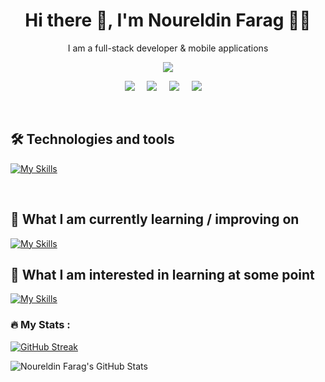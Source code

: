 <h1 align='center'> Hi there 👋, I'm Noureldin Farag 👨‍💻 </h1>

<p align='center'>
  I am a full-stack developer & mobile applications
</p>

<p align='center'>
  <a href="#"><img src="https://visitor-badge.glitch.me/badge?page_id=Noureldin2303.Noureldin2303??style=for-the-badge&logo=appveyor"></a>
</p>


<p align='center'>
  <a href="https://twitter.com/noureldin_farag"><img src="https://img.shields.io/badge/twitter-%231DA1F2.svg?&style=for-the-badge&logo=twitter&logoColor=white" /></a>&nbsp;&nbsp;&nbsp;&nbsp;
  <a href="https://www.linkedin.com/in/noureldin-farag-112653217/"><img src="https://img.shields.io/badge/linkedin-%230077B5.svg?&style=for-the-badge&logo=linkedin&logoColor=white" /></a>&nbsp;&nbsp;&nbsp;&nbsp;
  <a href="mailto:noureldinfarag4@gmail.com?subject=Olá%20Stefany"><img src="https://img.shields.io/badge/gmail-%23D14836.svg?&style=for-the-badge&logo=gmail&logoColor=white" /></a>&nbsp;&nbsp;&nbsp;&nbsp;
  <a href="ꈤꂦꀎꋪꍟ꒒ꀸꀤꈤ#2022?subject=Olá%20Stefany"><img src="https://img.shields.io/badge/discord-8746FF.svg?&style=for-the-badge&logo=discord&logoColor=white" /></a>&nbsp;&nbsp;&nbsp;&nbsp;



</p>
<br>

## 🛠  Technologies and tools


<a name="learning-now"></a>

[![My Skills](https://skillicons.dev/icons?i=js,html,css,py,java,cpp,julia,go,haskell,git,bash,vim,dart,flutter,swift,kotlin,php,laravel,mysql)](https://skillicons.dev)

<br>
<a name="learning-next"></a>

## 📖  What I am currently learning / improving on

[![My Skills](https://skillicons.dev/icons?i=react,nodejs,mongodb,expressjs)](https://skillicons.dev)


## 👾  What I am interested in learning at some point

[![My Skills](https://skillicons.dev/icons?i=firebase,graphql,sass,tailwind)](https://skillicons.dev)




### :fire: My Stats :


[![GitHub Streak](http://github-readme-streak-stats.herokuapp.com?user=Noureldin2303&theme=github-dark-blue&hide_border=true)](https://git.io/streak-stats)

![Noureldin Farag's GitHub Stats](https://github-readme-stats.vercel.app/api?username=Noureldin2303&show_icons=true&locale=en&theme=github_dark&hide_border=true)

 
[tech_tools_anchor]: #bonjour--
[learning_now_anchor]: #learning-now
[learning_next_anchor]: #learning-next

